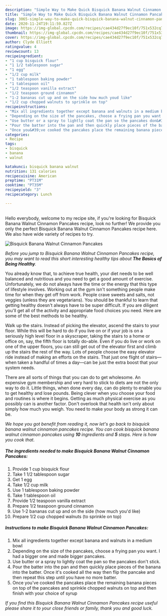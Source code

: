 ```yaml
---
description: "Simple Way to Make Quick Bisquick Banana Walnut Cinnamon Pancakes"
title: "Simple Way to Make Quick Bisquick Banana Walnut Cinnamon Pancakes"
slug: 3065-simple-way-to-make-quick-bisquick-banana-walnut-cinnamon-pancakes
date: 2020-11-24T19:11:59.827Z
image: https://img-global.cpcdn.com/recipes/cae434d27f9ec10f/751x532cq70/bisquick-banana-walnut-cinnamon-pancakes-recipe-main-photo.jpg
thumbnail: https://img-global.cpcdn.com/recipes/cae434d27f9ec10f/751x532cq70/bisquick-banana-walnut-cinnamon-pancakes-recipe-main-photo.jpg
cover: https://img-global.cpcdn.com/recipes/cae434d27f9ec10f/751x532cq70/bisquick-banana-walnut-cinnamon-pancakes-recipe-main-photo.jpg
author: Clyde Elliott
ratingvalue: 4
reviewcount: 13
recipeingredient:
- "1 cup bisquick flour"
- "1 1/2 tablespoon sugar"
- "1 egg"
- "1/2 cup milk"
- "1 tablespoon baking powder"
- "1 tablespoon oil"
- "1/2 teaspoon vanilla extract"
- "1/2 teaspoon ground cinnamon"
- "1-2 bananas cut up and on the side how much youd like"
- "1/2 cup chopped walnuts to sprinkle on top"
recipeinstructions:
- "Mix all ingredients together except banana and walnuts in a medium bowl"
- "Depending on the size of the pancakes, choose a frying pan you want. I had a bigger one and made bigger pancakes."
- "Use butter or a spray to lightly coat the pan so the pancakes don&#39;t stick."
- "Pour the batter into the pan and then quickly place pieces of the banana into the batter. Once it&#39;s cooked all the way then flip the pancake and then repeat this step until you have no more batter."
- "Once you&#39;ve cooked the pancakes place the remaining banana pieces on top of the pancakes and sprinkle chopped walnuts on top and then finish with your choice of syrup"
categories:
- Recipe
tags:
- bisquick
- banana
- walnut

katakunci: bisquick banana walnut 
nutrition: 131 calories
recipecuisine: American
preptime: "PT31M"
cooktime: "PT35M"
recipeyield: "3"
recipecategory: Lunch

---
```

<br>
Hello everybody, welcome to my recipe site, if you're looking for Bisquick Banana Walnut Cinnamon Pancakes recipe, look no further! We provide you only the perfect Bisquick Banana Walnut Cinnamon Pancakes recipe here. We also have wide variety of recipes to try.
<br>


![Bisquick Banana Walnut Cinnamon Pancakes](https://img-global.cpcdn.com/recipes/cae434d27f9ec10f/751x532cq70/bisquick-banana-walnut-cinnamon-pancakes-recipe-main-photo.jpg)

<i>Before you jump to Bisquick Banana Walnut Cinnamon Pancakes recipe, you may want to read this short interesting healthy tips about <strong>The Basics of Being Healthy</strong>.</i>

You already know that, to achieve true health, your diet needs to be well balanced and nutritious and you need to get a good amount of exercise. Unfortunately, we do not always have the time or the energy that this type of lifestyle involves. Working out at the gym isn't something people make time for when they get off from work. People crave sweets and salts, not veggies (unless they are vegetarians). You should be thankful to learn that getting healthy doesn't always have to be super difficult. If you are diligent you'll get all of the activity and appropriate food choices you need. Here are some of the best methods to be healthy.

Walk up the stairs. Instead of picking the elevator, ascend the stairs to your floor. While this will be hard to do if you live on or if your job is on a seriously high level floor in a skyscraper, taking the stairs to a home or office on, say, the fifth floor is totally do-able. Even if you do live or work on one of the upper floors, you can still get out of the elevator first and climb up the stairs the rest of the way. Lots of people choose the easy elevator ride instead of making an efforts on the stairs. That just one flight of stairs—when taken a handful of times a day—can be just the extra boost that your system needs. 

There are all sorts of things that you can do to get wholesome. An expensive gym membership and very hard to stick to diets are not the only way to do it. Little things, when done every day, can do plenty to enable you to get healthy and lose pounds. Being clever when you choose your food and routines is where it begins. Getting as much physical exercise as you possibly can is another factor. Don't overlook that health isn't only about simply how much you weigh. You need to make your body as strong it can be. 


<i>We hope you got benefit from reading it, now let's go back to bisquick banana walnut cinnamon pancakes recipe. You can cook bisquick banana walnut cinnamon pancakes using <strong>10</strong> ingredients and <strong>5</strong> steps. Here is how you cook that.
</i>

##### The ingredients needed to make Bisquick Banana Walnut Cinnamon Pancakes:

1. Provide 1 cup bisquick flour
1. Take 1 1/2 tablespoon sugar
1. Get 1 egg
1. Take 1/2 cup milk
1. Use 1 tablespoon baking powder
1. Take 1 tablespoon oil
1. Provide 1/2 teaspoon vanilla extract
1. Prepare 1/2 teaspoon ground cinnamon
1. Use 1-2 bananas cut up and on the side (how much you&#39;d like)
1. Prepare 1/2 cup chopped walnuts (to sprinkle on top)


##### Instructions to make Bisquick Banana Walnut Cinnamon Pancakes:

1. Mix all ingredients together except banana and walnuts in a medium bowl
1. Depending on the size of the pancakes, choose a frying pan you want. I had a bigger one and made bigger pancakes.
1. Use butter or a spray to lightly coat the pan so the pancakes don&#39;t stick.
1. Pour the batter into the pan and then quickly place pieces of the banana into the batter. Once it&#39;s cooked all the way then flip the pancake and then repeat this step until you have no more batter.
1. Once you&#39;ve cooked the pancakes place the remaining banana pieces on top of the pancakes and sprinkle chopped walnuts on top and then finish with your choice of syrup


<i>If you find this Bisquick Banana Walnut Cinnamon Pancakes recipe useful please share it to your close friends or family, thank you and good luck.</i>
